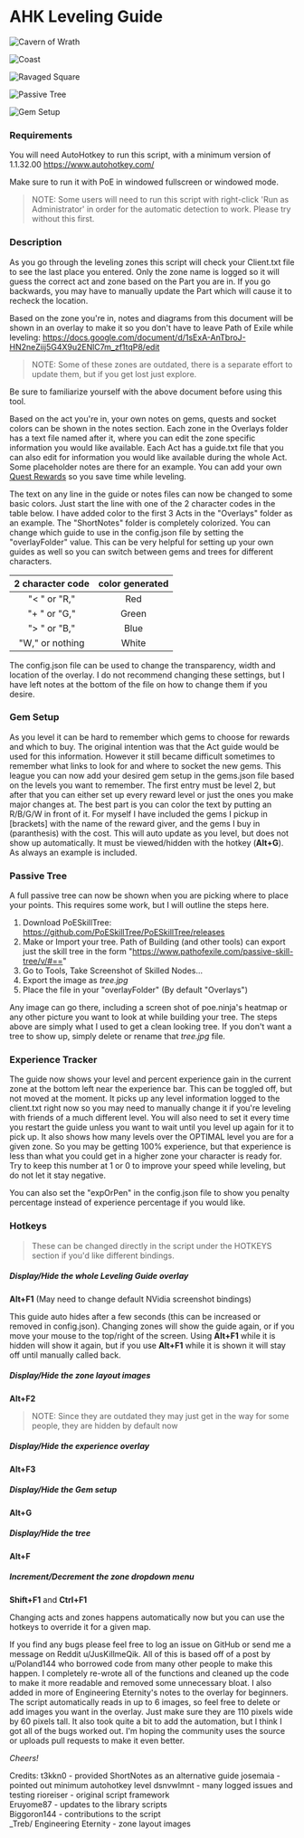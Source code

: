 # AHK Leveling Guide

![Cavern of Wrath](previews/LevelingGuidePreview1.png?raw=true "Leveling Guide in The Cavern of Wrath")

![Coast](previews/LevelingGuidePreview2.png?raw=true "Leveling Guide in The Coast Act 2")

![Ravaged Square](previews/LevelingGuidePreview3.png?raw=true "Leveling Guide in The Ravaged Square Part 2")

![Passive Tree](previews/LevelingGuidePreview4.png?raw=true "Will now show PoESkillTree image")

![Gem Setup](previews/LevelingGuidePreview5.png?raw=true "Will now show desired links at given levels")

### Requirements

You will need AutoHotkey to run this script, with a minimum version of 1.1.32.00 https://www.autohotkey.com/

Make sure to run it with PoE in windowed fullscreen or windowed mode.

>NOTE: Some users will need to run this script with right-click 'Run as Administrator' in order for the automatic detection to work. Please try without this first.

### Description

As you go through the leveling zones this script will check your Client.txt file to see the last place you entered. Only the zone name is logged so it will guess the correct act and zone based on the Part you are in. If you go backwards, you may have to manually update the Part which will cause it to recheck the location.

Based on the zone you're in, notes and diagrams from this document will be shown in an overlay to make it so you don't have to leave Path of Exile while leveling: https://docs.google.com/document/d/1sExA-AnTbroJ-HN2neZiij5G4X9u2ENlC7m_zf1tqP8/edit

>NOTE: Some of these zones are outdated, there is a separate effort to update them, but if you get lost just explore.

Be sure to familiarize yourself with the above document before using this tool.

Based on the act you're in, your own notes on gems, quests and socket colors can be shown in the notes section. Each zone in the Overlays folder has a text file named after it, where you can edit the zone specific information you would like available. Each Act has a guide.txt file that you can also edit for information you would like available during the whole Act. Some placeholder notes are there for an example. You can add your own [Quest Rewards](https://pathofexile.gamepedia.com/Quest_Rewards) so you save time while leveling.

The text on any line in the guide or notes files can now be changed to some basic colors. Just start the line with one of the 2 character codes in the table below. I have added color to the first 3 Acts in the "Overlays" folder as an example. The "ShortNotes" folder is completely colorized. You can change which guide to use in the config.json file by setting the "overlayFolder" value. This can be very helpful for setting up your own guides as well so you can switch between gems and trees for different characters.

| 2 character code | color generated |
|:----------------:|:---------------:|
|   "< " or "R,"   |       Red       |
|   "+ " or "G,"   |      Green      |
|   "> " or "B,"   |       Blue      |
|  "W," or nothing |      White      |

The config.json file can be used to change the transparency, width and location of the overlay. I do not recommend changing these settings, but I have left notes at the bottom of the file on how to change them if you desire.

### Gem Setup

As you level it can be hard to remember which gems to choose for rewards and which to buy. The original intention was that the Act guide would be used for this information. However it still became difficult sometimes to remember what links to look for and where to socket the new gems. This league you can now add your desired gem setup in the gems.json file based on the levels you want to remember. The first entry must be level 2, but after that you can either set up every reward level or just the ones you make major changes at. The best part is you can color the text by putting an R/B/G/W in front of it. For myself I have included the gems I pickup in [brackets] with the name of the reward giver, and the gems I buy in (paranthesis) with the cost. This will auto update as you level, but does not show up automatically. It must be viewed/hidden with the hotkey (**Alt+G**). As always an example is included.

### Passive Tree

A full passive tree can now be shown when you are picking where to place your points. This requires some work, but I will outline the steps here.  
1) Download PoESkillTree: https://github.com/PoESkillTree/PoESkillTree/releases  
2) Make or Import your tree. Path of Building (and other tools) can export just the skill tree in the form "https://www.pathofexile.com/passive-skill-tree/v/#=="  
3) Go to Tools, Take Screenshot of Skilled Nodes...  
4) Export the image as *tree.jpg*  
5) Place the file in your "overlayFolder" (By default "Overlays")

Any image can go there, including a screen shot of poe.ninja's heatmap or any other picture you want to look at while building your tree. The steps above are simply what I used to get a clean looking tree. If you don't want a tree to show up, simply delete or rename that *tree.jpg* file.

### Experience Tracker

The guide now shows your level and percent experience gain in the current zone at the bottom left near the experience bar. This can be toggled off, but not moved at the moment. It picks up any level information logged to the client.txt right now so you may need to manually change it if you're leveling with friends of a much different level. You will also need to set it every time you restart the guide unless you want to wait until you level up again for it to pick up. It also shows how many levels over the OPTIMAL level you are for a given zone. So you may be getting 100% experience, but that experience is less than what you could get in a higher zone your character is ready for. Try to keep this number at 1 or 0 to improve your speed while leveling, but do not let it stay negative.

You can also set the "expOrPen" in the config.json file to show you penalty percentage instead of experience percentage if you would like.

### Hotkeys

>These can be changed directly in the script under the HOTKEYS section if you'd like different bindings.

##### Display/Hide the whole Leveling Guide overlay
**Alt+F1** (May need to change default NVidia screenshot bindings)

This guide auto hides after a few seconds (this can be increased or removed in config.json). Changing zones will show the guide again, or if you move your mouse to the top/right of the screen. Using **Alt+F1** while it is hidden will show it again, but if you use **Alt+F1** while it is shown it will stay off until manually called back.

##### Display/Hide the zone layout images
**Alt+F2**

>NOTE: Since they are outdated they may just get in the way for some people, they are hidden by default now

##### Display/Hide the experience overlay
**Alt+F3**

##### Display/Hide the Gem setup
**Alt+G**

##### Display/Hide the tree
**Alt+F**

##### Increment/Decrement the zone dropdown menu
**Shift+F1** and **Ctrl+F1**

Changing acts and zones happens automatically now but you can use the hotkeys to override it for a given map.

If you find any bugs please feel free to log an issue on GitHub or send me a message on Reddit u/JusKillmeQik. All of this is based off of a post by u/Poland144 who borrowed code from many other people to make this happen. I completely re-wrote all of the functions and cleaned up the code to make it more readable and removed some unnecessary bloat. I also added in more of Engineering Eternity's notes to the overlay for beginners. The script automatically reads in up to 6 images, so feel free to delete or add images you want in the overlay. Just make sure they are 110 pixels wide by 60 pixels tall. It also took quite a bit to add the automation, but I think I got all of the bugs worked out. I'm hoping the community uses the source or uploads pull requests to make it even better.

*Cheers!*

Credits:
t3kkn0 - provided ShortNotes as an alternative guide
josemaia - pointed out minimum autohotkey level
dsnvwlmnt - many logged issues and testing
rioreiser - original script framework  
Eruyome87 - updates to the library scripts  
Biggoron144 - contributions to the script  
_Treb/ Engineering Eternity - zone layout images  
